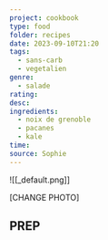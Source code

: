 ```yaml
---
project: cookbook
type: food
folder: recipes
date: 2023-09-10T21:20
tags:
  - sans-carb
  - vegetalien
genre:
  - salade
rating: 
desc: 
ingredients:
  - noix de grenoble
  - pacanes
  - kale
time: 
source: Sophie
---
```


![[_default.png]]

[CHANGE PHOTO]

## PREP





